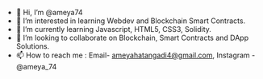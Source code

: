 - 👋 Hi, I’m @ameya74
- 👀 I’m interested in learning Webdev and Blockchain Smart Contracts.
- 🌱 I’m currently learning Javascript, HTML5, CSS3, Solidity.
- 💞️ I’m looking to collaborate on Blockchain, Smart Contracts and DApp Solutions.
- 📫 How to reach me :
Email- ameyahatangadi4@gmail.com,
Instagram - @ameya_74
<!---
ameya74/ameya74 is a ✨ special ✨ repository because its `README.md` (this file) appears on your GitHub profile.
You can click the Preview link to take a look at your changes.
--->
